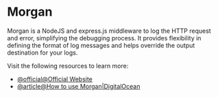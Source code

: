 # Morgan

Morgan is a NodeJS and express.js middleware to log the HTTP request and error, simplifying the debugging process. It provides flexibility in defining the format of log messages and helps override the output destination for your logs.

Visit the following resources to learn more:

- [@official@Official Website](https://www.npmjs.com/package/morgan)
- [@article@How to use Morgan|DigitalOcean](https://www.digitalocean.com/community/tutorials/nodejs-getting-started-morgan)
